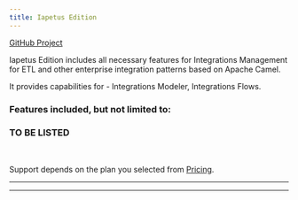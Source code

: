 ```yaml
---
title: Iapetus Edition
---
```


<div class="product-tag"><a href="https://github.com/codbex/codbex-iapetus" target="_blank">GitHub Project</a></div>

Iapetus Edition includes all necessary features for Integrations Management for ETL and other enterprise integration patterns based on Apache Camel.

It provides capabilities for - Integrations Modeler, Integrations Flows.

### Features included, but not limited to:

### TO BE LISTED

<br>

Support depends on the plan you selected from <a href="https://www.codbex.com/pricing/">Pricing</a>.

<hr>


<hr>
